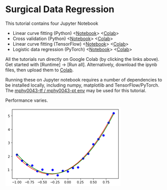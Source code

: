 # Surgical Data Regression

This tutorial contains four Jupyter Notebook
- Linear curve fitting (Python) <[Notebook][part1_notebook]> <[Colab][part1_colab]>
- Cross validation (Python) <[Notebook][part2_notebook]> <[Colab][part2_colab]>
- Linear curve fitting (TensorFlow) <[Notebook][part3_notebook]> <[Colab][part3_colab]>
- Logistic data regression (PyTorch) <[Notebook][part4_notebook]> <[Colab][part4_colab]>

All the tutorials run directly on Google Colab (by clicking the links above). Get started with [Runtime] -> [Run all]. Alternatively, download the ipynb files, then upload them to [Colab](https://colab.research.google.com). 

Running these on Jupyter notebook requires a number of dependencies to be installed locally, including numpy, matplotlib and TensorFlow/PyTorch. The [mphy0043-tf / mphy0043-pt env](../../docs/dev_tools.md) may be used for this tutorial.  

Performance varies.

<img src="../../docs/media/linear.png" alt="alt text"/>

[part1_notebook]: https://github.com/YipengHu/MPHY0043/blob/master/tutorials/regression/01-CurveFitting.ipynb
[part1_colab]: https://colab.research.google.com/github/YipengHu/MPHY0043/blob/master/tutorials/regression/01-CurveFitting.ipynb

[part2_notebook]: https://github.com/YipengHu/MPHY0043/blob/master/tutorials/regression/02-CrossValidation.ipynb
[part2_colab]: https://colab.research.google.com/github/YipengHu/MPHY0043/blob/master/tutorials/regression/02-CrossValidation.ipynb

[part3_notebook]: https://github.com/YipengHu/MPHY0043/blob/master/tutorials/regression/03-CurveFitting-TensorFlow.ipynb
[part3_colab]: https://colab.research.google.com/github/YipengHu/MPHY0043/blob/master/tutorials/regression/03-CurveFitting-TensorFlow.ipynb

[part4_notebook]: https://github.com/YipengHu/MPHY0043/blob/master/tutorials/regression/04-LogisticRegression-PyTorch.ipynb
[part4_colab]: https://colab.research.google.com/github/YipengHu/MPHY0043/blob/master/tutorials/regression/04-LogisticRegression-PyTorch.ipynb
